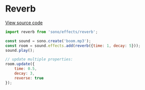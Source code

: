 # Reverb

[View source code](../effects/reverb.js)

```javascript
import reverb from 'sono/effects/reverb';

const sound = sono.create('boom.mp3');
const room = sound.effects.add(reverb({time: 1, decay: 5}));
sound.play();

// update multiple properties:
room.update({
    time: 0.5,
    decay: 3,
    reverse: true
});
```
